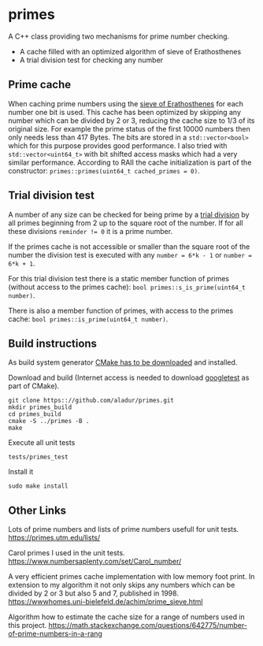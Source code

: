 # primes

A C++ class providing two mechanisms for prime number checking.

* A cache filled with an optimized algorithm of sieve of Erathosthenes
* A trial division test for checking any number

## Prime cache
When caching prime numbers using the [sieve of Erathosthenes](https://en.wikipedia.org/wiki/Sieve_of_Eratosthenes) for each number one bit is used.
This cache has been optimized by skipping any
number which can be divided by 2 or 3, reducing the cache size to 1/3 of its
original size. For example the prime status of the first 10000 numbers then
only needs less than 417 Bytes. The bits are stored in a `std::vector<bool>`
which for this purpose provides good performance. I also tried with
`std::vector<uint64_t>` with bit shifted access masks which had a very similar
performance. According to RAII the cache initialization is part of the
constructor: `primes::primes(uint64_t cached_primes = 0)`.

## Trial division test
A number of any size can be checked for being prime by a [trial division](https://en.wikipedia.org/wiki/Trial_division) by all primes beginning from 2 up to
the square root of the number. If for all
these divisions `reminder != 0` it is a prime number.

If the primes cache is not accessible or smaller than the square root of the
number the division test is executed with any `number = 6*k - 1` or
`number = 6*k + 1`.

For this trial division test there is a static member function of primes (without access to the primes cache):
`bool primes::s_is_prime(uint64_t number)`.

There is also a member function of primes, with access to the primes cache:
`bool primes::is_prime(uint64_t number)`.

## Build instructions

As build system generator [CMake has to be downloaded](https://cmake.org/download) and installed.

Download and build (Internet access is needed to download [googletest](https://github.com/google/googletest/) as part of CMake).
```
git clone https:://github.com/aladur/primes.git
mkdir primes_build
cd primes_build
cmake -S ../primes -B .
make
```
Execute all unit tests
```
tests/primes_test
```
Install it
```
sudo make install
```
## Other Links

Lots of prime numbers and lists of prime numbers usefull for unit tests.
https://primes.utm.edu/lists/

Carol primes I used in the unit tests.
https://www.numbersaplenty.com/set/Carol_number/

A very efficient primes cache implementation with low memory foot print.
In extension to my algorithm it not only skips any numbers which can be divided
by 2 or 3 but also 5 and 7, published in 1998.
https://wwwhomes.uni-bielefeld.de/achim/prime_sieve.html

Algorithm how to estimate the cache size for a range of numbers used in this
project.
https://math.stackexchange.com/questions/642775/number-of-prime-numbers-in-a-rang
